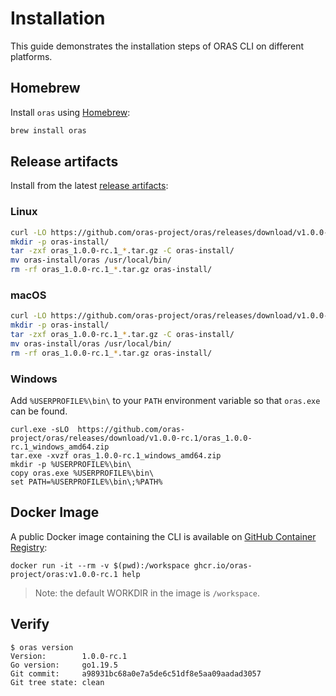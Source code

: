 # Installation

This guide demonstrates the installation steps of ORAS CLI on different platforms.

## Homebrew

Install `oras` using [Homebrew](https://brew.sh/):

```bash
brew install oras
```

## Release artifacts

Install from the latest [release artifacts](https://github.com/oras-project/oras/releases):

### Linux

```bash
curl -LO https://github.com/oras-project/oras/releases/download/v1.0.0-rc.1/oras_1.0.0-rc.1_linux_amd64.tar.gz
mkdir -p oras-install/
tar -zxf oras_1.0.0-rc.1_*.tar.gz -C oras-install/
mv oras-install/oras /usr/local/bin/
rm -rf oras_1.0.0-rc.1_*.tar.gz oras-install/
```

### macOS

```bash
curl -LO https://github.com/oras-project/oras/releases/download/v1.0.0-rc.1/oras_1.0.0-rc.1_darwin_amd64.tar.gz
mkdir -p oras-install/
tar -zxf oras_1.0.0-rc.1_*.tar.gz -C oras-install/
mv oras-install/oras /usr/local/bin/
rm -rf oras_1.0.0-rc.1_*.tar.gz oras-install/
```

### Windows

Add `%USERPROFILE%\bin\` to your `PATH` environment variable so that `oras.exe` can be found.

```shell
curl.exe -sLO  https://github.com/oras-project/oras/releases/download/v1.0.0-rc.1/oras_1.0.0-rc.1_windows_amd64.zip
tar.exe -xvzf oras_1.0.0-rc.1_windows_amd64.zip
mkdir -p %USERPROFILE%\bin\
copy oras.exe %USERPROFILE%\bin\
set PATH=%USERPROFILE%\bin\;%PATH%
```

## Docker Image

A public Docker image containing the CLI is available on [GitHub Container Registry](https://github.com/orgs/oras-project/packages/container/package/oras):

```
docker run -it --rm -v $(pwd):/workspace ghcr.io/oras-project/oras:v1.0.0-rc.1 help
```

> Note: the default WORKDIR  in the image is `/workspace`.

## Verify

```shell
$ oras version
Version:        1.0.0-rc.1
Go version:     go1.19.5
Git commit:     a98931bc68a0e7a5de6c51df8e5aa09aadad3057
Git tree state: clean
```